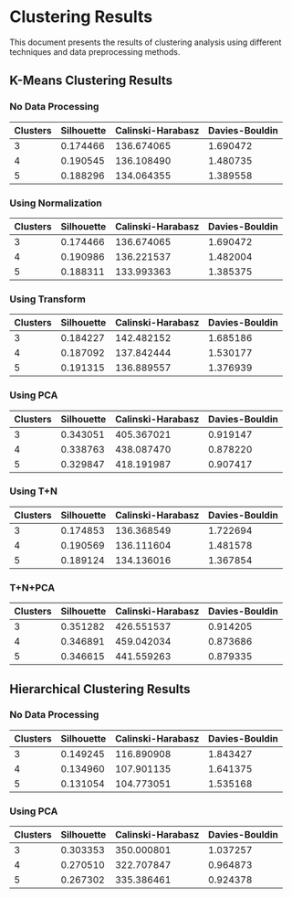# Clustering Results

This document presents the results of clustering analysis using different techniques and data preprocessing methods.

## K-Means Clustering Results

### No Data Processing
| Clusters | Silhouette | Calinski-Harabasz | Davies-Bouldin |
|----------|------------|-------------------|---------------|
| 3        | 0.174466   | 136.674065        | 1.690472      |
| 4        | 0.190545   | 136.108490        | 1.480735      |
| 5        | 0.188296   | 134.064355        | 1.389558      |

### Using Normalization
| Clusters | Silhouette | Calinski-Harabasz | Davies-Bouldin |
|----------|------------|-------------------|---------------|
| 3        | 0.174466   | 136.674065        | 1.690472      |
| 4        | 0.190986   | 136.221537        | 1.482004      |
| 5        | 0.188311   | 133.993363        | 1.385375      |

### Using Transform
| Clusters | Silhouette | Calinski-Harabasz | Davies-Bouldin |
|----------|------------|-------------------|---------------|
| 3        | 0.184227   | 142.482152        | 1.685186      |
| 4        | 0.187092   | 137.842444        | 1.530177      |
| 5        | 0.191315   | 136.889557        | 1.376939      |

### Using PCA
| Clusters | Silhouette | Calinski-Harabasz | Davies-Bouldin |
|----------|------------|-------------------|---------------|
| 3        | 0.343051   | 405.367021        | 0.919147      |
| 4        | 0.338763   | 438.087470        | 0.878220      |
| 5        | 0.329847   | 418.191987        | 0.907417      |

### Using T+N
| Clusters | Silhouette | Calinski-Harabasz | Davies-Bouldin |
|----------|------------|-------------------|---------------|
| 3        | 0.174853   | 136.368549        | 1.722694      |
| 4        | 0.190569   | 136.111604        | 1.481578      |
| 5        | 0.189124   | 134.136016        | 1.367854      |

### T+N+PCA
| Clusters | Silhouette | Calinski-Harabasz | Davies-Bouldin |
|----------|------------|-------------------|---------------|
| 3        | 0.351282   | 426.551537        | 0.914205      |
| 4        | 0.346891   | 459.042034        | 0.873686      |
| 5        | 0.346615   | 441.559263        | 0.879335      |

## Hierarchical Clustering Results

### No Data Processing
| Clusters | Silhouette | Calinski-Harabasz | Davies-Bouldin |
|----------|------------|-------------------|---------------|
| 3        | 0.149245   | 116.890908        | 1.843427      |
| 4        | 0.134960   | 107.901135        | 1.641375      |
| 5        | 0.131054   | 104.773051        | 1.535168      |

### Using PCA
| Clusters | Silhouette | Calinski-Harabasz | Davies-Bouldin |
|----------|------------|-------------------|---------------|
| 3        | 0.303353   | 350.000801        | 1.037257      |
| 4        | 0.270510   | 322.707847        | 0.964873      |
| 5        | 0.267302   | 335.386461        | 0.924378      |



